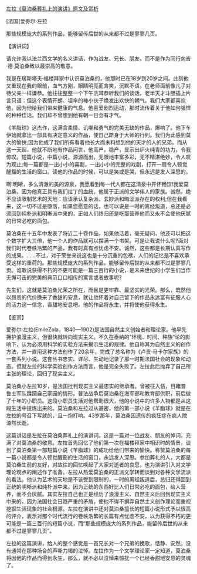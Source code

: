 [左拉《莫泊桑葬礼上的演讲》原文及赏析](https://www.vrrw.net/wx/14727.html)

[法国]爱弥尔·左拉

那些规模庞大的系列作品，能够留传后世的从来都不过是寥寥几页。

【演讲词】

请允许我以法兰西文学的名义讲话，作为战友、兄长、朋友，而不是作为同行向吉·德·莫泊桑致以最崇高的敬意。

我是在居斯塔夫·福楼拜家中认识莫泊桑的，他那时已在18岁到20岁之间。此刻他又重现在我的眼前，血气方刚，眼睛明亮而含笑，沉默不语，在老师面前像儿子对待父亲一样谦恭。他往往整整一个下午洗耳恭听我们的谈话，老半天才斗胆插上片言只语：但这个表情开朗、坦率的棒小伙子焕发出欢快的朝气，我们大家都喜欢他，因为他给我们带来健康的气息。他喜爱剧烈运动，那时流传着关于他如何强悍的种种佳话。我们却不曾想到他有朝一日会有才气。

《羊脂球》这杰作，这满含柔情、讥嘲和勇气的完美无缺的作品，爆响了。他下车伊始就拿出一部具有决定意义的作品，使自己跻身于大师的行列。我们为此感到莫大的愉快;因为他成了我们所有看着他长大而未料想到他的天才的人的兄弟。而从这一天起，他就不断地有作品问世，他高产，稳产，显示出炉火纯青的功力，令我惊叹。短篇小说，中篇小说，源源而出，无限地丰富多彩，无不精湛绝妙，令人叹为观止;每一篇都是一出小小的喜剧，一出小小的完整的戏剧，打开一扇令人顿觉醒豁的生活的窗口。读他的作品的时候，可以是笑或是哭，但永远是发人深思的。

啊!明晰，多么清澈的美的源泉，我愿看到每一代人都在这清泉中开怀畅饮!我爱莫泊桑，因为他真正具有我们拉丁的血统，他属于正派的文学伟人的家族。诚然，绝不应该限制艺术的天地：应该承认复杂派、玄妙派和晦涩派存在的权利;但在我看来，这一切不过是堕落，如果您愿意的话，也可以说是一时的离经叛道，总还是必须回到纯朴派和明晰派中来的，正如人们终归还是吃那营养他而又永不会使他厌腻的日常必吃的面包。

莫泊桑在十五年中发表了将近二十卷作品，如果他活着，毫无疑问，他还可以把这个数字扩大三倍，他一个人的作品就可以摆满一个书架。可是让我说什么呢?面对我们时代卷帙浩繁的产品，我有时真有点忧虑不安。诚然，这些都是长期认真写作的成果。……不过，对于荣誉来说这也是十分沉重的包袱，人们的记忆是不喜欢承受这样的重荷的。那些规模庞大的系列作品，能够留传后世的从来都不过是寥寥几页。谁敢说获得不朽的不更可能是一篇三百行的小说，是未来世纪的小学生们当作无懈可击的完美的典范口口相传的寓言或者故事呢?

先生们，这就是莫泊桑光荣之所在，而且是更牢靠、最坚实的光荣。那么，既然他以昂贵的代价换来了香甜的安息，就让他怀着对自己留下的作品永远富有征服人心的活力这一信念，香甜地安息吧。他的作品将永生，并将使他获得永生。



【鉴赏】

爱弥尔·左拉(EmileZola，1840—1902)是法国自然主义创始者和理论家。他早先拥护浪漫主义，但很快就转向现实主义。不久在泰纳的“环境、时间、种族”论的影响下，认为必须用科学的实验方法来揭示生活的规律。他自称其为自然主义的创作方法，并一直用这种方法创作了20余年，完成了总名称为《卢贡·马卡尔家族》的一套系列小说。这套丛书忠实、详尽、生动地记录了那一时期法国社会的现象和动态。但就左拉的科学实验创作方法而言，他是完全失败了。左拉此后抛弃了自己所主张的理论，回归了现实主义。

莫泊桑小左拉10岁，是法国批判现实主义最忠实的继承者。曾被征入伍，目睹普鲁士军队蹂躏自己家园的情形。普法战争后莫泊桑在海军部和教育部供职，前后做了十年的小职员。这段小职员生活对他帮助很大，他的小说中的许多人物都是从这段生活中提炼出来的。莫泊桑和左拉过从甚密，他的第一部小说《羊脂球》就是在左拉的号召下写就的，且一炮打响。43岁那年，莫泊桑因遗传的疯狂症在疯人院溘然长逝。

这篇讲话是左拉在莫泊桑葬礼上的演讲词。这是一篇对一位战友、朋友的悼词，充满了对莫泊桑的敬意。左拉首先回忆了他们第一次在福楼拜家中相识时的情景，谈到了莫泊桑第一部短篇小说《羊脂球》的成功给他们带来的愉快。称赞莫泊桑的每一篇小说都是令人顿觉醒豁的生活的窗口，永远发人深思。参加葬礼的人，大都是莫泊桑生前的友好，对故往的回忆唤起了大家对逝者的哀思，也为演讲引入对文学理论观点的阐述作了准备。左拉从热爱莫泊桑的正派文学转而谈到对各种文学流派的看法。他认为艺术的天地是不该受到限制的，一时的离经叛道后，总归还得回到正统的明晰派和纯朴派中来。因为正统的东西好比人们日常必吃的面包，给人营养，而不会厌腻。其实左拉自己也正是经历了浪漫主义、自然主义后回到现实主义中来的，因为法国社会日趋严重的矛盾，使他不得不摒弃自然主义创作理论而重视挖掘生活现象的社会根源。左拉在演讲中还对莫泊桑擅长的短篇小说形式予以很高的评介，表示对那个时代流行的卷帙浩繁的长篇有点忧虑不安，以为获得不朽的更可能是一篇三百行的短篇小说，而“那些规模庞大的系列作品，能留传后世的从来都不过是寥寥几页”。

左拉的这篇演讲，给人的整个感觉是一首兄长对一个兄弟的挽歌，恬静、安然，没有通常在那种场合的声嘶力竭的泣悼。左拉作为一个文学理论家一定知道，莫泊桑将因他的作品而得到永生，那么，就不必以泣悼来惊扰一个已经香甜地安息的灵魂了。


